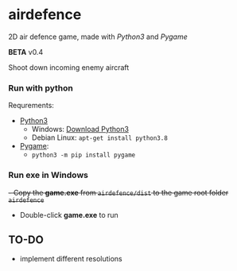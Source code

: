 # airdefence

2D air defence game, made with *Python3* and *Pygame*

**BETA** v0.4

Shoot down incoming enemy aircraft

### Run with python ###

Requrements: 
- [Python3](https://www.python.org/downloads/)
  - Windows: [Download Python3](https://www.python.org/downloads/)
  - Debian Linux: ```apt-get install python3.8```
- [Pygame](https://www.pygame.org/wiki/GettingStarted):
  - ```python3 -m pip install pygame```


### Run exe in Windows ###
~~- Copy the **game.exe** from ```airdefence/dist``` to the game root folder ```airdefence```~~
- Double-click **game.exe** to run

## TO-DO ##
- implement different resolutions
